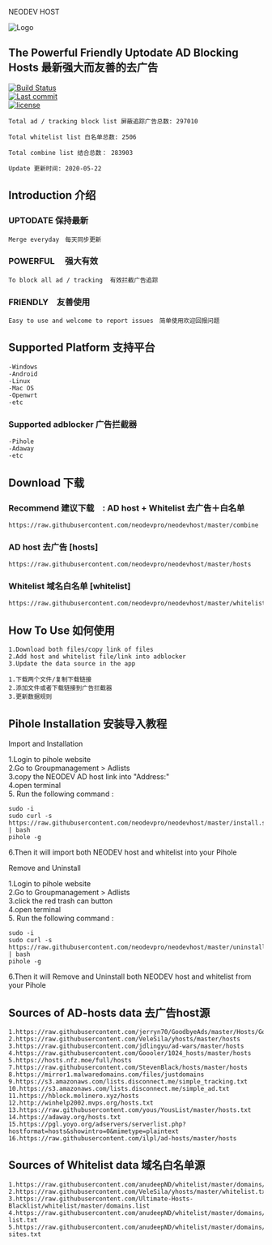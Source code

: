 NEODEV HOST

![Logo](https://raw.githubusercontent.com/neodevpro/neodevhost/master/logo.png)


## The Powerful Friendly Uptodate AD Blocking Hosts 最新强大而友善的去广告
   

[![Build Status](https://img.shields.io/github/workflow/status/neodevpro/neodevhost/CI/master)](https://github.com/neodevpro/neodevhost/actions?workflow=CI)<br/>
[![Last commit](https://img.shields.io/github/last-commit/neodevpro/neodevhost.svg)](https://github.com/neodevpro/neodevhost/commit/master)<br/>
[![license](https://img.shields.io/github/license/neodevpro/neodevhost.svg)](https://github.com/neodevpro/neodevhost/blob/master/LICENSE)

```
Total ad / tracking block list 屏蔽追踪广告总数: 297010

Total whitelist list 白名单总数: 2506

Total combine list 结合总数： 283903

Update 更新时间: 2020-05-22
```
## Introduction 介绍

### UPTODATE 保持最新<br/>
    Merge everyday　每天同步更新
### POWERFUL　 强大有效<br/>
    To block all ad / tracking  有效拦截广告追踪　
### FRIENDLY　友善使用<br/>
    Easy to use and welcome to report issues　简单使用欢迎回报问题
   
## Supported Platform 支持平台
```
-Windows
-Android
-Linux
-Mac OS
-Openwrt
-etc
```
### Supported adblocker 广告拦截器
```
-Pihole
-Adaway
-etc
```
## Download 下载 

### Recommend 建议下载　: AD host + Whitelist 去广告＋白名单
```
https://raw.githubusercontent.com/neodevpro/neodevhost/master/combine
```

### AD host 去广告 [hosts]
```
https://raw.githubusercontent.com/neodevpro/neodevhost/master/hosts
```

### Whitelist 域名白名单 [whitelist]
```
https://raw.githubusercontent.com/neodevpro/neodevhost/master/whitelist
```

## How To Use 如何使用
```
1.Download both files/copy link of files
2.Add host and whitelist file/link into adblocker
3.Update the data source in the app
```
```
1.下载两个文件/复制下载链接
2.添加文件或者下载链接到广告拦截器
3.更新数据规则
```
## Pihole Installation 安装导入教程

Import and Installation<br/>

1.Login to pihole website<br/>
2.Go to Groupmanagement > Adlists<br/>
3.copy the NEODEV AD host link into "Address:"<br/>
4.open terminal<br/>
5. Run the following command :<br/>
```
sudo -i
sudo curl -s https://raw.githubusercontent.com/neodevpro/neodevhost/master/install.sh | bash
pihole -g
```
6.Then it will import both NEODEV host and whitelist into your Pihole <br/>


Remove and Uninstall<br/>

1.Login to pihole website<br/>
2.Go to Groupmanagement > Adlists<br/>
3.click the red trash can button<br/>
4.open terminal<br/>
5. Run the following command :<br/>
```
sudo -i
sudo curl -s https://raw.githubusercontent.com/neodevpro/neodevhost/master/uninstall.sh | bash
pihole -g
```
6.Then it will Remove and Uninstall both NEODEV host and whitelist from your Pihole <br/>

## Sources of AD-hosts data 去广告host源
```
1.https://raw.githubusercontent.com/jerryn70/GoodbyeAds/master/Hosts/GoodbyeAds.txt
2.https://raw.githubusercontent.com/VeleSila/yhosts/master/hosts
3.https://raw.githubusercontent.com/jdlingyu/ad-wars/master/hosts
4.https://raw.githubusercontent.com/Goooler/1024_hosts/master/hosts
5.https://hosts.nfz.moe/full/hosts
7.https://raw.githubusercontent.com/StevenBlack/hosts/master/hosts
8.https://mirror1.malwaredomains.com/files/justdomains
9.https://s3.amazonaws.com/lists.disconnect.me/simple_tracking.txt
10.https://s3.amazonaws.com/lists.disconnect.me/simple_ad.txt
11.https://hblock.molinero.xyz/hosts
12.http://winhelp2002.mvps.org/hosts.txt
13.https://raw.githubusercontent.com/yous/YousList/master/hosts.txt
14.https://adaway.org/hosts.txt
15.https://pgl.yoyo.org/adservers/serverlist.php?hostformat=hosts&showintro=0&mimetype=plaintext
16.https://raw.githubusercontent.com/ilpl/ad-hosts/master/hosts
```

## Sources of Whitelist data 域名白名单源
```
1.https://raw.githubusercontent.com/anudeepND/whitelist/master/domains/whitelist.txt
2.https://raw.githubusercontent.com/VeleSila/yhosts/master/whitelist.txt
3.https://raw.githubusercontent.com/Ultimate-Hosts-Blacklist/whitelist/master/domains.list
4.https://raw.githubusercontent.com/anudeepND/whitelist/master/domains/optional-list.txt
5.https://raw.githubusercontent.com/anudeepND/whitelist/master/domains/referral-sites.txt
```
